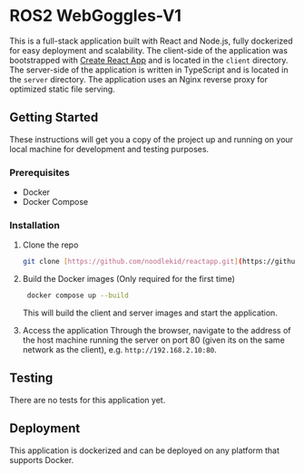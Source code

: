 # ROS2 WebGoggles-V1

This is a full-stack application built with React and Node.js, fully dockerized for easy deployment and scalability. The client-side of the application was bootstrapped with [Create React App](https://github.com/facebook/create-react-app) and is located in the `client` directory. The server-side of the application is written in TypeScript and is located in the `server` directory. The application uses an Nginx reverse proxy for optimized static file serving.

## Getting Started

These instructions will get you a copy of the project up and running on your local machine for development and testing purposes.

### Prerequisites

- Docker
- Docker Compose

### Installation

1. Clone the repo
   ```sh
   git clone [https://github.com/noodlekid/reactapp.git](https://github.com/CPRT/ROS2WebGoggles.git)
   ```

2. Build the Docker images (Only required for the first time)
   ```sh
    docker compose up --build
    ```
    This will build the client and server images and start the application.

3. Access the application
    Through the browser, navigate to the address of the host machine running the server on port 80 (given its on the same network as the client), 
    e.g. `http://192.168.2.10:80`.

## Testing
There are no tests for this application yet.

## Deployment
This application is dockerized and can be deployed on any platform that supports Docker.

